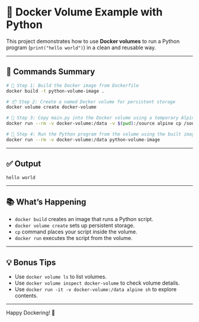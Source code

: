 
# 🚀 Docker Volume Example with Python

This project demonstrates how to use **Docker volumes** to run a Python program (`print("hello world")`) in a clean and reusable way.

---

## 🧪 Commands Summary

```bash
# 🔧 Step 1: Build the Docker image from Dockerfile
docker build -t python-volume-image .

# 📦 Step 2: Create a named Docker volume for persistent storage
docker volume create docker-volume

# 📁 Step 3: Copy main.py into the Docker volume using a temporary Alpine container
docker run --rm -v docker-volume:/data -v $(pwd):/source alpine cp /source/main.py /data/

# 🚀 Step 4: Run the Python program from the volume using the built image
docker run --rm -v docker-volume:/data python-volume-image
```

---

## ✅ Output

```
hello world
```

---

## 📚 What’s Happening

- `docker build` creates an image that runs a Python script.
- `docker volume create` sets up persistent storage.
- `cp` command places your script inside the volume.
- `docker run` executes the script from the volume.

---

## 💡 Bonus Tips

- Use `docker volume ls` to list volumes.
- Use `docker volume inspect docker-volume` to check volume details.
- Use `docker run -it -v docker-volume:/data alpine sh` to explore contents.

---

Happy Dockering! 🐳
